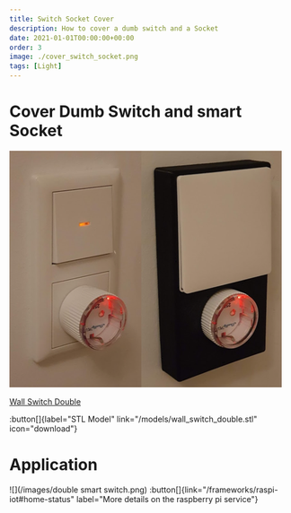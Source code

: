 ```yaml
---
title: Switch Socket Cover
description: How to cover a dumb switch and a Socket
date: 2021-01-01T00:00:00+00:00
order: 3
image: ./cover_switch_socket.png
tags: [Light]
---
```


# Cover Dumb Switch and smart Socket

![Cover Switch Socket](./cover_switch_socket.png)

[Wall Switch Double](/models/wall_switch_double.glb)

:button[]{label="STL Model" link="/models/wall_switch_double.stl" icon="download"}

# Application

![](/images/double smart switch.png)
:button[]{link="/frameworks/raspi-iot#home-status" label="More details on the raspberry pi service"}
